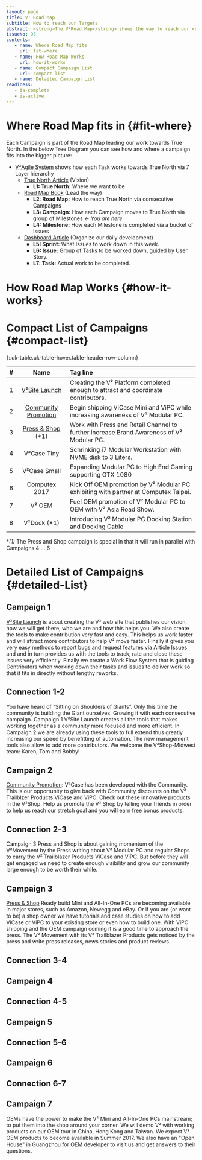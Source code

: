 ```yaml
---
layout: page
title: V² Road Map
subtitle: How to reach our Targets
abstract: <strong>The V²Road Map</strong> shows the way to reach our <strong>V² True North</strong> via consecutive <strong>Campaigns</strong>. A campaign is a group of <strong>Milestones</strong> and lasts about 3 months while focusing all our efforts.
issueNo: 95
contents:
   - name: Where Road Map fits
     url: fit-where
   - name: How Road Map Works
     url: how-it-works
   - name: Compact Campaign List
     url: compact-list
   - name: Detailed Campaign List
readiness:
   - is-complete
   - is-active
---
```




# Where Road Map fits in {#fit-where}

Each Campaign is part of the Road Map leading our work towards True North. In the below Tree Diagram you can see how and where a campaign fits into the bigger picture:

- [V²Agile System](https://v-squared.github.io/plan/agile/) shows how each Task works towards True North via 7 Layer hierarchy
   - [True North Article](https://v-squared.github.io/plan/true-north/) (Vision)
     - **L1: True North:** Where we want to be
   - [Road Map Book](https://v-squared.github.io/plan/road-map/) (Lead the way)
     - **L2: Road Map:** How to reach True North via consecutive Campaigns
     - **L3: Campaign:** How each Campaign moves to True North via group of Milestones *← You are here*
     - **L4: Milestone:** How each Milestone is completed via a bucket of Issues
   - [Dashboard Article](https://v-squared.github.io/plan/dashboard/) (Organize our daily development)
     - **L5: Sprint:** What Issues to work down in this week.
     - **L6: Issue:** Group of Tasks to be worked down, guided by User Story.
     - **L7: Task:** Actual work to be completed.



# How Road Map Works {#how-it-works}



# Compact List of Campaigns {#compact-list}

{:.uk-table.uk-table-hover.table-header-row-column}

| # | Name | Tag line |
|--:|:----------:|:-------------------|
| 1 | [V²Site Launch][1] | Creating the V² Platform completed enough to attract and coordinate contributors. |
| 2 | [Community Promotion][2] | Begin shipping ViCase Mini and ViPC while increasing awareness of V² Modular PC. |
| 3 | [Press & Shop][3] (*1) | Work with Press and Retail Channel to further increase Brand Awareness of V² Modular PC. |
| 4 | V²Case Tiny | Schrinking i7 Modular Workstation with NVME disk to 3 Liters. | 
| 5 | V²Case Small | Expanding Modular PC to High End Gaming supporting GTX 1080 |
| 6 | Computex 2017 | Kick Off OEM promotion by V² Modular PC exhibiting with partner at Computex Taipei. |
| 7 | V² OEM | Fuel OEM promotion of V² Modular PC to OEM with V² Asia Road Show. |
| 8 | V²Dock (*1) | Introducing V² Modular PC Docking Station and Docking Cable |

**(*1)** The Press and Shop campaign is special in that it will run in parallel with Campaigns 4 ... 6

[1]: /plan/road-map/campaign01/
[2]: /plan/road-map/campaign02/
[3]: /plan/road-map/campaign03/



# Detailed List of Campaigns {#detailed-List}

## Campaign 1

[V²Site Launch][1] is about creating the V² web site that publishes our vision, how we will get there, who we are and how this helps you. We also create the tools to make contribution very fast and easy. This helps us work faster and will attract more contributors to help V² move faster. Finally it gives you very easy methods to report bugs and request features via Article Issues and and in turn provides us with the tools to track, rate and close these issues very efficiently. Finally we create a Work Flow System that is guiding Contributors when working down their tasks and issues to deliver work so that it fits in directly without lengthy reworks.


## Connection 1-2

You have heard of “Sitting on Shoulders of Giants”. Only this time the community is building the Giant ourselves. Growing it with each consecutive campaign. Campaign 1 V²Site Launch creates all the tools that makes working together as a community more focused and more efficient. In Campaign 2 we are already using these tools to full extend thus greatly increasing our speed by benefitting of automation. The new management tools also allow to add more contributors. We welcome the V²Shop-Midwest team: Karen, Tom and Bobby!


## Campaign 2

[Community Promotion][2]: V²Case has been developed with the Community. This is our opportunity to give back with Community discounts on the V² Trailblzer Products ViCase and ViPC. Check out these innovative products in the V²Shop. Help us promote the V² Shop by telling your friends in order to help us reach our stretch goal and you will earn free bonus products.

## Connection 2-3
Campaign 3 Press and Shop is about gaining momentum of the V²Movement by the Press writing about V² Modular PC and regular Shops to carry the V² Trailblazer Products ViCase and ViPC. But before they will get engaged we need to create enough visibility and grow our community large enough to be worth their while.


## Campaign 3

[Press & Shop][3] Ready build Mini and All-In-One PCs are becoming available in major stores, such as Amazon, Newegg and eBay. Or if you are (or want to be) a shop owner we have tutorials and case studies on how to add ViCase or ViPC to your existing store or even how to build one. With ViPC shipping and the OEM campaign coming it is a good time to approach the press. The V² Movement with its V² Trailblazer Products gets noticed by the press and write press releases, news stories and product reviews.

## Connection 3-4

## Campaign 4


## Connection 4-5

## Campaign 5



## Connection 5-6

## Campaign 6


## Connection 6-7

## Campaign 7

OEMs have the power to make the V² Mini and All-In-One PCs mainstream; to put them into the shop around your corner. We will demo V² with working products on our OEM tour in China, Hong Kong and Taiwan. We expect V² OEM products to become available in Summer 2017. We also have an "Open House" in Guangzhou for OEM developer to visit us and get answers to their questions.
